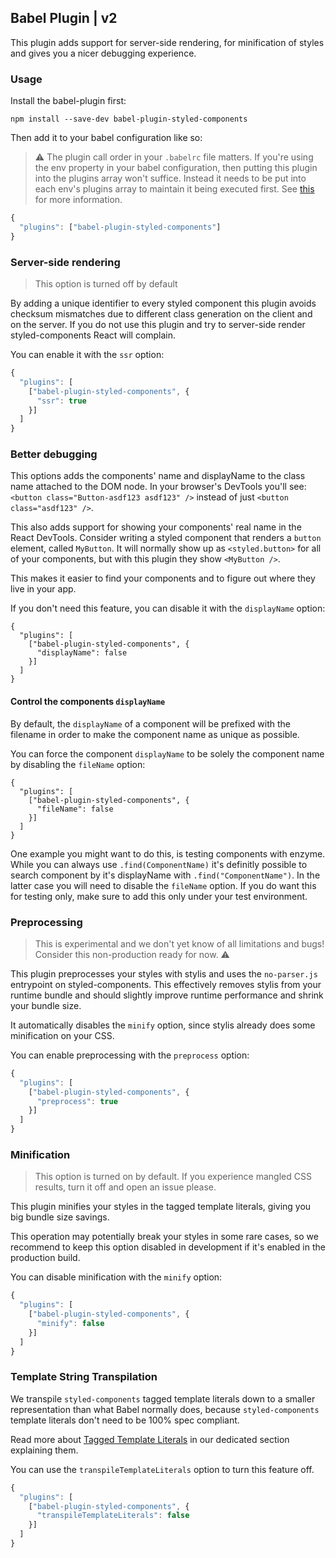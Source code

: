 ## Babel Plugin | v2

This plugin adds support for server-side rendering, for minification of
styles and gives you a nicer debugging experience.

### Usage

Install the babel-plugin first:

```
npm install --save-dev babel-plugin-styled-components
```

Then add it to your babel configuration like so:

> ⚠️ The plugin call order in your ```.babelrc``` file matters. If you're using the env property in your babel configuration, then putting this plugin into the plugins array won't suffice. Instead it needs to be put into each env's plugins array to maintain it being executed first. See [this](https://github.com/styled-components/babel-plugin-styled-components/issues/78) for more information.

```js
{
  "plugins": ["babel-plugin-styled-components"]
}
```

### Server-side rendering

> This option is turned off by default

By adding a unique identifier to every styled component this plugin
avoids checksum mismatches due to different class generation on the
client and on the server. If you do not use this plugin and try to
server-side render styled-components React will complain.

You can enable it with the `ssr` option:

```js
{
  "plugins": [
    ["babel-plugin-styled-components", {
      "ssr": true
    }]
  ]
}
```

### Better debugging

This options adds the components' name and displayName to the class name
attached to the DOM node. In your browser's DevTools you'll see:
`<button class="Button-asdf123 asdf123" />`
instead of just `<button class="asdf123" />`.

This also adds support for showing your components' real name in the
React DevTools. Consider writing a styled component that renders a
`button` element, called `MyButton`. It will
normally show up as `<styled.button>` for all of your
components, but with this plugin they show
`<MyButton />`.

This makes it easier to find your components and to figure out where
they live in your app.

If you don't need this feature, you can disable it with the
`displayName` option:

```
{
  "plugins": [
    ["babel-plugin-styled-components", {
      "displayName": false
    }]
  ]
}
```

#### Control the components `displayName`

By default, the `displayName` of a component will be prefixed with the filename in order to make the component name as unique as possible.

You can force the component `displayName` to be solely the component name by disabling the `fileName` option:

```
{
  "plugins": [
    ["babel-plugin-styled-components", {
      "fileName": false
    }]
  ]
}
```

One example you might want to do this, is testing components with enzyme.
While you can always use `.find(ComponentName)` it's definitly possible to search component by it's displayName with `.find("ComponentName")`.
In the latter case you will need to disable the `fileName` option. If you do want this for testing only, make sure to add this only under your test environment.

### Preprocessing

> This is experimental and we don't yet know of all limitations and bugs!
> Consider this non-production ready for now. ⚠️

This plugin preprocesses your styles with stylis and uses the
`no-parser.js` entrypoint on styled-components.
This effectively removes stylis from your runtime bundle and should
slightly improve runtime performance and shrink your bundle size.

It automatically disables the `minify` option, since stylis
already does some minification on your CSS.

You can enable preprocessing with the `preprocess` option:

```js
{
  "plugins": [
    ["babel-plugin-styled-components", {
      "preprocess": true
    }]
  ]
}
```

### Minification

> This option is turned on by default. If you experience mangled CSS
> results, turn it off and open an issue please.

This plugin minifies your styles in the tagged template literals, giving
you big bundle size savings.

This operation may potentially break your styles in some rare cases, so
we recommend to keep this option disabled in development if it's enabled
in the production build.

You can disable minification with the `minify` option:

```js
{
  "plugins": [
    ["babel-plugin-styled-components", {
      "minify": false
    }]
  ]
}
```

### Template String Transpilation

We transpile `styled-components` tagged template literals down to a
smaller representation than what Babel normally does,
because `styled-components` template literals don't need to
be 100% spec compliant.

Read more about [Tagged Template Literals](/docs/advanced#tagged-template-literals) in
our dedicated section explaining them.

You can use the `transpileTemplateLiterals` option to turn this feature off.

```js
{
  "plugins": [
    ["babel-plugin-styled-components", {
      "transpileTemplateLiterals": false
    }]
  ]
}
```
